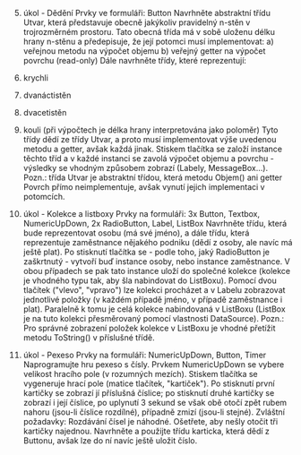 5. úkol - Dědění
Prvky ve formuláři: Button
Navrhněte abstraktní třídu Utvar, která představuje obecně jakýkoliv pravidelný n-stěn v trojrozměrném prostoru. Tato obecná třída má v sobě uloženu délku hrany n-stěnu a předepisuje, že její potomci musí implementovat:
a) veřejnou metodu na výpočet objemu
b) veřejný getter na výpočet povrchu (read-only)
Dále navrhněte třídy, které reprezentují:
1. krychli
2. dvanáctistěn
3. dvacetistěn
4. kouli (při výpočtech je délka hrany interpretována jako poloměr)
Tyto třídy dědí ze třídy Utvar, a proto musí implementovat výše uvedenou metodu a getter, avšak každá jinak. Stiskem tlačítka se založí instance těchto tříd a v každé instanci se zavolá výpočet objemu a povrchu - výsledky se vhodným způsobem zobrazí (Labely, MessageBox...).
Pozn.: třída Utvar je abstraktní třídou, která metodu Objem() ani getter Povrch přímo neimplementuje, avšak vynutí jejich implementaci v potomcích.

6. úkol - Kolekce a listboxy
Prvky na formuláři: 3x Button, Textbox, NumericUpDown, 2x RadioButton, Label, ListBox
Navrhněte třídu, která bude reprezentovat osobu (má své jméno), a dále třídu, která reprezentuje zaměstnance nějakého podniku (dědí z osoby, ale navíc má ještě plat). Po stisknutí tlačítka se - podle toho, jaký RadioButton je zaškrtnutý - vytvoří buď instance osoby, nebo instance zaměstnance. V obou případech se pak tato instance uloží do společné kolekce (kolekce je vhodného typu tak, aby šla nabindovat do ListBoxu). Pomocí dvou tlačítek ("vlevo", "vpravo") lze kolekci procházet a v Labelu zobrazovat jednotlivé položky (v každém případě jméno, v případě zaměstnance i plat). Paralelně k tomu je celá kolekce nabindovaná v ListBoxu (ListBox je na tuto kolekci přesměrovaný pomocí vlastnosti DataSource).
Pozn.: Pro správné zobrazení položek kolekce v ListBoxu je vhodné přetížit metodu ToString() v příslušné třídě.

7. úkol - Pexeso
Prvky na formuláři: NumericUpDown, Button, Timer
Naprogramujte hru pexeso s čísly. Prvkem NumericUpDown se vybere velikost hracího pole (v rozumných mezích). Stiskem tlačítka se vygeneruje hrací pole (matice tlačítek, "kartiček"). Po stisknutí první kartičky se zobrazí jí příslušná číslice; po stisknutí druhé kartičky se zobrazí i její číslice, po uplynutí 3 sekund se však obě otočí zpět rubem nahoru (jsou-li číslice rozdílné), případně zmizí (jsou-li stejné).
Zvláštní požadavky: Rozdávání čísel je náhodné. Ošetřete, aby nešly otočit tři kartičky najednou.
Navrhněte a použijte třídu karticka, která dědí z Buttonu, avšak lze do ní navíc ještě uložit číslo.
